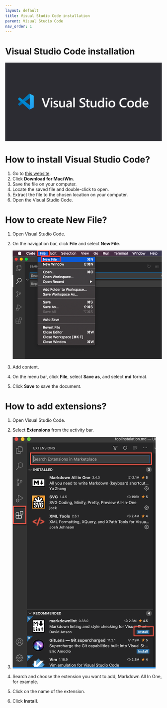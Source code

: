 ```yaml
---
layout: default
title: Visual Studio Code installation
parent: Visual Studio Code
nav_order: 1
---
```

Visual Studio Code installation  
=======  

![logo](/assets/images/VSC.png) 

# How to install Visual Studio Code?  


1. Go to [this website](https://code.visualstudio.com/).   
2. Click **Download for Mac/Win**.  
3. Save the file on your computer.  
4. Locate the saved file and double-click to open.  
5. Extract the file to the chosen location on your computer.  
6. Open the Visual Studio Code.  


# How to create New File?

1. Open Visual Studio Code.
2. On the navigation bar, click **File** and select **New File**.  

   ![logo](/assets/images/newfile.png) 

3. Add content.
4. On the menu bar, click **File**, select **Save as**, and select **md** format.
5. Click **Save** to save the document.  



# How to add extensions?

1. Open Visual Studio Code.
2. Select **Extensions** from the activity bar.  
3. 
   ![logo](/assets/images/extentions.png)

4. Search and choose the extension you want to add, Markdown All In One, for example.
5. Click on the name of the extension.
6. Click **Install**.